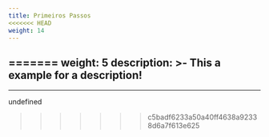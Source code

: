 ```yaml
---
title: Primeiros Passos
<<<<<<< HEAD
weight: 14
---
```

=======
weight: 5
description: >-
  This a example for a description!
---

---

undefined
>>>>>>> c5badf6233a50a40ff4638a92338d6a7f613e625
